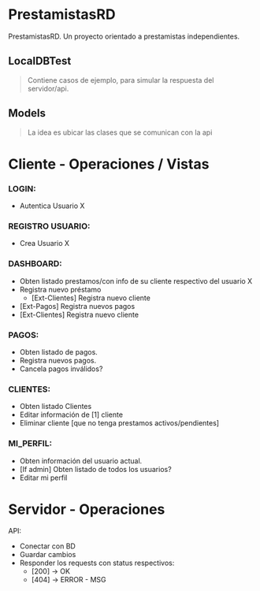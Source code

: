 # PrestamistasRD
PrestamistasRD. Un proyecto orientado a prestamistas independientes.

## LocalDBTest
> Contiene casos de ejemplo, para simular la respuesta del servidor/api.

## Models
> La idea es ubicar las clases que se comunican con la api

# Cliente - Operaciones / Vistas
### LOGIN:
* Autentica Usuario X

### REGISTRO USUARIO:
* Crea Usuario X

### DASHBOARD:
* Obten listado prestamos/con info de su cliente respectivo del usuario X
* Registra nuevo préstamo 
    * [Ext-Clientes] Registra nuevo cliente
* [Ext-Pagos] Registra nuevos pagos
* [Ext-Clientes] Registra nuevo cliente

### PAGOS:
* Obten listado de pagos.
* Registra nuevos pagos.
* Cancela pagos inválidos?

### CLIENTES:
* Obten listado Clientes
* Editar información de [1] cliente
* Eliminar cliente [que no tenga prestamos activos/pendientes]

### MI_PERFIL:
* Obten información del usuario actual.
* [If admin] Obten listado de todos los usuarios?
* Editar mi perfil

# Servidor - Operaciones
API:
* Conectar con BD
* Guardar cambios
* Responder los requests con status respectivos:
    * [200] -> OK
    * [404] -> ERROR - MSG